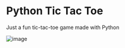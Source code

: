# Python Tic Tac Toe

Just a fun tic-tac-toe game made with Python

![image](https://github.com/JamieBurridge/python-tic-tac-toe/assets/80159413/21e94b39-a099-443f-a0c0-f46b2d20328b)


